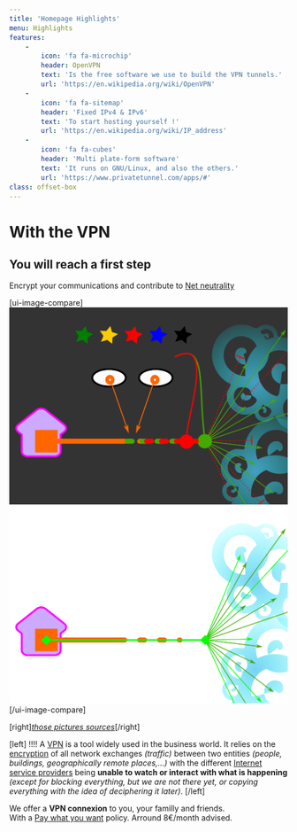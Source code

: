 ```yaml
---
title: 'Homepage Highlights'
menu: Highlights
features:
    -
        icon: 'fa fa-microchip'
        header: OpenVPN
        text: 'Is the free software we use to build the VPN tunnels.'
        url: 'https://en.wikipedia.org/wiki/OpenVPN'
    -
        icon: 'fa fa-sitemap'
        header: 'Fixed IPv4 & IPv6'
        text: 'To start hosting yourself !'
        url: 'https://en.wikipedia.org/wiki/IP_address'
    -
        icon: 'fa fa-cubes'
        header: 'Multi plate-form software'
        text: 'It runs on GNU/Linux, and also the others.'
        url: 'https://www.privatetunnel.com/apps/#'
class: offset-box
---
```


# With the VPN
## You will reach a **first step**

Encrypt your communications and contribute to [Net neutrality](https://en.wikipedia.org/wiki/Net_neutrality)

[ui-image-compare]
![Without VPN](visuel-sans-vpn.png?cache)
![With VPN](visuel-avec-vpn.png?cache)
[/ui-image-compare]

[right][_those pictures sources_](https://github.com/Neutrinet/site-neutrinet-beta/tree/master/pages/02.vpn/02._highlights/)[/right]

[left]
!!!! A [VPN](https://en.wikipedia.org/wiki/Virtual_private_network) is a tool widely used in the business world. It relies on the [encryption](https://en.wikipedia.org/wiki/Encryption) of all network exchanges _(traffic)_ between two entities _(people, buildings, geographically remote places,…)_ with the different [Internet service providers](https://en.wikipedia.org/wiki/Internet_service_provider) being **unable to watch or interact with what is happening** _(except for blocking everything, but we are not there yet, or copying everything with the idea of deciphering it later)_.
[/left]

We offer a **VPN connexion** to you, your familly and friends. <br /> With a [Pay what you want](https://en.wikipedia.org/wiki/Pay_what_you_want) policy. Arround 8€/month advised.
